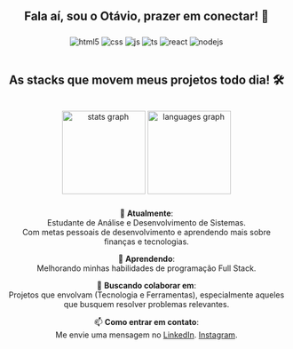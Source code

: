 <div align="center">
  
## Fala aí, sou o Otávio, prazer em conectar! 🚀

###
<div align="center">
<div style="display: inline_block">
  <img align="center" alt="html5" src="https://img.shields.io/badge/HTML5-E34F26?style=for-the-badge&logo=html5&logoColor=white" />
  <img align="center" alt="css" src="https://img.shields.io/badge/CSS3-1572B6?style=for-the-badge&logo=css3&logoColor=white" />
  <img align="center" alt="js" src="https://img.shields.io/badge/JavaScript-F7DF1E?style=for-the-badge&logo=javascript&logoColor=black" />
  <img align="center" alt="ts" src="https://img.shields.io/badge/TypeScript-007ACC?style=for-the-badge&logo=typescript&logoColor=white" />
  <img align="center" alt="react" src="https://img.shields.io/badge/React-20232A?style=for-the-badge&logo=react&logoColor=61DAFB" />
  <img align="center" alt="nodejs" src="https://img.shields.io/badge/Node.js-43853D?style=for-the-badge&logo=node.js&logoColor=white" />
</div><br/>

## As stacks que movem meus projetos todo dia! 🛠️

<br clear="both">
<div align="center">
  <img src="https://github-readme-stats.vercel.app/api?username=OtavioAdsBr&hide_title=false&hide_rank=false&show_icons=true&include_all_commits=true&count_private=true&disable_animations=false&theme=dracula&locale=en&hide_border=false&order=1" height="150" alt="stats graph"  />
  <img src="https://github-readme-stats.vercel.app/api/top-langs?username=OtavioAdsBr&locale=en&hide_title=false&layout=compact&card_width=320&langs_count=5&theme=dracula&hide_border=false&order=2" height="150" alt="languages graph"  />
</div>

###

🔭 **Atualmente**:  
 Estudante de Análise e Desenvolvimento de Sistemas.  
 Com metas pessoais de desenvolvimento e aprendendo mais sobre finanças e tecnologias.  

🌱 **Aprendendo**:  
 Melhorando minhas habilidades de programação Full Stack.  

👯 **Buscando colaborar em**:  
 Projetos que envolvam (Tecnologia e Ferramentas), especialmente aqueles que busquem resolver problemas relevantes.

📫 **Como entrar em contato**:  
 Me envie uma mensagem no [LinkedIn](https://linkedin.com/in/otaviovinicius05). [Instagram](https://www.instagram.com/pele.bra).

